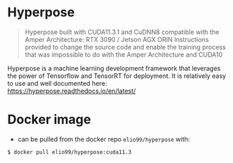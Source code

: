 # Hyperpose
> Hyperpose built with CUDA11.3.1 and CuDNN8
> compatible with the Amper Architecture: RTX 3090 / Jetson AGX ORIN
> Instructions provided to change the source code and enable the training process that was impossible to do with the Amper Architecture and CUDA10

Hyperpose is a machine learning development framework that leverages the power of Tensorflow and TensorRT for deployment.
It is relatively easy to use and well documented here:  https://hyperpose.readthedocs.io/en/latest/ 



# Docker image 
- can be pulled from the docker repo `elio99/hyperpose` with:
```bash
$ docker pull elio99/hyperpose:cuda11.3
```
